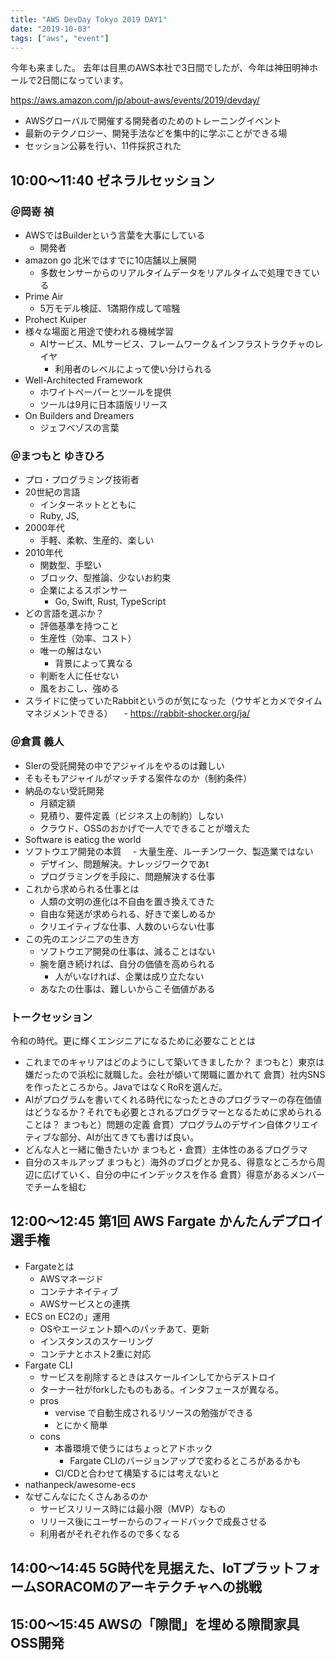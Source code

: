 ```yaml
---
title: "AWS DevDay Tokyo 2019 DAY1"
date: "2019-10-03"
tags: ["aws", "event"]
---
```


今年も来ました。
去年は目黒のAWS本社で3日間でしたが、今年は神田明神ホールで2日間になっています。

https://aws.amazon.com/jp/about-aws/events/2019/devday/

* AWSグローバルで開催する開発者のためのトレーニングイベント
* 最新のテクノロジー、開発手法などを集中的に学ぶことができる場
* セッション公募を行い、11件採択された

## 10:00～11:40  ゼネラルセッション
### ＠岡嵜 禎
* AWSではBuilderという言葉を大事にしている
  - 開発者
* amazon go 北米ではすでに10店舗以上展開
  - 多数センサーからのリアルタイムデータをリアルタイムで処理できている
* Prime Air
  - 5万モデル検証、1満期作成して喧騒
* Prohect Kuiper
* 様々な場面と用途で使われる機械学習
  - AIサービス、MLサービス、フレームワーク＆インフラストラクチャのレイヤ
    - 利用者のレベルによって使い分けられる
* Well-Architected Framework
  - ホワイトペーパーとツールを提供
  - ツールは9月に日本語版リリース
* On Builders and Dreamers
  - ジェフベゾスの言葉

### ＠まつもと ゆきひろ
* プロ・プログラミング技術者
* 20世紀の言語
  - インターネットとともに
  - Ruby, JS,
* 2000年代
  - 手軽、柔軟、生産的、楽しい
* 2010年代
  - 関数型、手堅い
  - ブロック、型推論、少ないお約束
  - 企業によるスポンサー
    - Go, Swift, Rust, TypeScript
* どの言語を選ぶか？
  - 評価基準を持つこと
  - 生産性（効率、コスト）
  - 唯一の解はない
    - 背景によって異なる
  - 判断を人に任せない
  - 風をおこし、強める
* スライドに使っていたRabbitというのが気になった（ウサギとカメでタイムマネジメントできる）
　- https://rabbit-shocker.org/ja/

### ＠倉貫 義人
* SIerの受託開発の中でアジャイルをやるのは難しい
* そもそもアジャイルがマッチする案件なのか（制約条件）
* 納品のない受託開発
  - 月額定額
  - 見積り、要件定義（ビジネス上の制約）しない
  - クラウド、OSSのおかげで一人でできることが増えた
* Software is eaticg the world
* ソフトウエア開発の本質
　- 大量生産、ルーチンワーク、製造業ではない
  - デザイン、問題解決。ナレッジワークであt
  - プログラミングを手段に、問題解決する仕事
* これから求められる仕事とは
  - 人類の文明の進化は不自由を置き換えてきた
  - 自由な発送が求められる、好きで楽しめるか
  - クリエイティブな仕事、人数のいらない仕事
* この先のエンジニアの生き方
  - ソフトウエア開発の仕事は、減ることはない
  - 腕を磨き続ければ、自分の価値を高められる
    - 人がいなければ、企業は成り立たない
  - あなたの仕事は、難しいからこそ価値がある

### トークセッション
令和の時代。更に輝くエンジニアになるために必要なこととは
* これまでのキャリアはどのようにして築いてきましたか？
  まつもと）東京は嫌だったので浜松に就職した。会社が傾いて閑職に置かれて
  倉貫）社内SNSを作ったところから。JavaではなくRoRを選んだ。
* AIがプログラムを書いてくれる時代になったときのプログラマーの存在価値はどうなるか？それでも必要とされるプログラマーとなるために求められることは？
  まつもと）問題の定義
  倉貫）プログラムのデザイン自体クリエイティブな部分、AIが出てきても書けば良い。
* どんな人と一緒に働きたいか
  まつもと・倉貫）主体性のあるプログラマ
* 自分のスキルアップ
  まつもと）海外のブログとか見る、得意なところから周辺に広げていく、自分の中にインデックスを作る
  倉貫）得意があるメンバーでチームを組む
  

## 12:00～12:45 第1回 AWS Fargate かんたんデプロイ選手権
* Fargateとは
  - AWSマネージド
  - コンテナネイティブ
  - AWSサービスとの連携
* ECS on EC2の」運用
  - OSやエージェント類へのパッチあて、更新
  - インスタンスのスケーリング
  - コンテナとホスト2重に対応
* Fargate CLI
  - サービスを削除するときはスケールインしてからデストロイ
  - ターナー社がforkしたものもある。インタフェースが異なる。
  - pros
    - vervise で自動生成されるリソースの勉強ができる
    - とにかく簡単
  - cons
    - 本番環境で使うにはちょっとアドホック
      - Fargate CLIのバージョンアップで変わるところがあるかも
    - CI/CDと合わせて構築するには考えないと
* nathanpeck/awesome-ecs
* なぜこんなにたくさんあるのか
  - サービスリリース時には最小限（MVP）なもの
  - リリース後にユーザーからのフィードバックで成長させる
  - 利用者がそれぞれ作るので多くなる

## 14:00～14:45 5G時代を見据えた、IoTプラットフォームSORACOMのアーキテクチャへの挑戦


## 15:00～15:45 AWSの「隙間」を埋める隙間家具OSS開発


